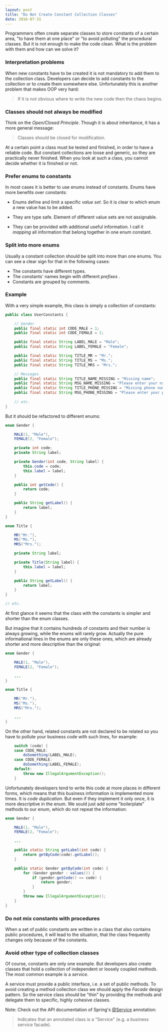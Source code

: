 ```yaml
---
layout: post
title: "Do Not Create Constant Collection Classes"
date: 2016-07-31
---
```


Programmers often create separate classes to store constants of a certain area, "to have them at one place" or "to avoid polluting" the procedural classes. But it is not enough to make the code clean. What is the problem with them and how can we solve it?

### Interpretation problems

When new constants have to be created it is not mandatory to add them to the collection class. Developers can decide to add constants to the collection or to create them somewhere else. Unfortunately this is another problem that makes OOP very hard:

> If it is not obvious where to write the new code then the chaos begins.

### Classes should not always be modified

Think on the _Open/Closed Principle_. Though it is about inheritance, it has a more general message: 

> Classes should be closed for modification. 

At a certain point a class must be tested and finished, in order to have a reliable code. But constant collections are loose and generic, so they are practically never finished. When you look at such a class, you cannot decide whether it is finished or not.

### Prefer enums to constants

In most cases it is better to use enums instead of constants. Enums have more benefits over constants:

* Enums define and limit a specific _value set_. So it is clear to which enum a new value has to be added.

* They are type safe. Element of different value sets are not assignable. 

* They can be provided with additional useful information. I call it _mapping_ all information that belong together in one enum constant.

### Split into more enums

Usually a constant collection should be split into more than one enums. You can see a clear sign for that in the following cases:

* The constants have different types.
* The constants' names begin with different _prefixes_ .
* Constants are grouped by comments.

### Example

With a very simple example, this class is simply a collection of constants:

```java
public class UserConstants {

    // Gender
    public final static int CODE_MALE = 1;
    public final static int CODE_FEMALE = 2;

    public final static String LABEL_MALE = "Male";
    public final static String LABEL_FEMALE = "Female";

    public final static String TITLE_MR = "Mr.";
    public final static String TITLE_MS = "Ms.";
    public final static String TITLE_MRS = "Mrs.";

    // Messages
    public final static String TITLE_NAME_MISSING = "Missing name";
    public final static String MSG_NAME_MISSING = "Please enter your name";
    public final static String TITLE_PHONE_MISSING = "Missing phone number";
    public final static String MSG_PHONE_MISSING = "Please enter your phone number";
    
    // etc.
}
```

But it should be refactored to different enums:

```java
enum Gender {

    MALE(1, "Male"),
    FEMALE(2, "Female");

    private int code;
    private String label;

    private Gender(int code, String label) {
        this.code = code;
        this.label = label;
    }

    public int getCode() {
        return code;
    }

    public String getLabel() {
        return label;
    }
}

enum Title {

    MR("Mr."),
    MS("Ms."),
    MRS("Mrs.");

    private String label;

    private Title(String label) {
        this.label = label;
    }

    public String getLabel() {
        return label;
    }
}

// etc.
```

At first glance it seems that the class with the constants is simpler and shorter than the enum classes. 

But imagine that it contains hundreds of constants and their number is always growing, while the enums will rarely grow. Actually the pure informational lines in the enums are only these ones, which are already shorter and more descriptive than the original:

```java
enum Gender {

    MALE(1, "Male"),
    FEMALE(2, "Female");

    ...
}

enum Title {

    MR("Mr."),
    MS("Ms."),
    MRS("Mrs.");

    ...
}
```

On the other hand, related constants are not declared to be related so you have to pollute your business code with such lines, for example:

```java
    switch (code) {
    case CODE_MALE:
        doSomething(LABEL_MALE);
    case CODE_FEMALE:
        doSomething(LABEL_FEMALE);
    default:
        throw new IllegalArgumentException();
    }
```

Unfortunately developers tend to write this code at more places in different forms, which means that this business information is implemented more times. It is _code duplication_. But even if they implement it only once, it is more descriptive in the enum. We sould just add some "boilerplate" methods to our enum, which do not repeat the information:

```java
enum Gender {

    MALE(1, "Male"),
    FEMALE(2, "Female");

    ...

    public static String getLabel(int code) {
        return getByCode(code).getLabel();
    }

    public static Gender getByCode(int code) {
        for (Gender gender : values()) {
            if (gender.getCode() == code) {
                return gender;
            }
        }
        throw new IllegalArgumentException();
    }
}
```

### Do not mix constants with procedures

When a set of public constants are written in a class that also contains public procedures, it will lead to the situation, that the class frequently changes only because of the constants.

### Avoid other type of collection classes

Of course, constants are only one example. But developers also create classes that hold a collection of independent or loosely coupled _methods_. The most common example is a _service_.

A service must provide a public interface, i.e. a set of public methods. To avoid creating a method collection class we should apply the _Facade_ design pattern. So the service class should be "thin" by providing the methods and delegate them to specific, highly cohesive classes.

Note: Check out the API documentation of Spring's [@Service](http://docs.spring.io/autorepo/docs/spring-framework/3.0.x/javadoc-api/org/springframework/stereotype/Service.html) annotation:

> Indicates that an annotated class is a "Service" (e.g. a business service facade).
